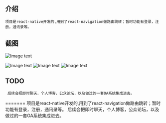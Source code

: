 

## 介绍
    项目是react-native开发的,用到了react-navigation做路由跳转；暂时功能有登录，注册，通讯录等。

## 截图
  ![Image text](https://github.com/Murrayee/murray/blob/master/static/1.png)
  
  ![Image text](https://github.com/Murrayee/murray/blob/master/static/2.png)
  ![Image text](https://github.com/Murrayee/murray/blob/master/static/3.png)
  ![Image text](https://github.com/Murrayee/murray/blob/master/static/%E5%B1%8F%E5%B9%95%E5%BF%AB%E7%85%A7%202017-08-22%2022.09.39.png)

## TODO
     后续会把即时聊天，个人博客，公众论坛，以及做过的一套OA系统集成进去。
=======
项目是react-native开发的,用到了react-navigation做路由跳转；暂时功能有登录，注册，通讯录等。
后续会把即时聊天，个人博客，公众论坛，以及做过的一套OA系统集成进去。

